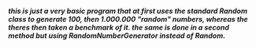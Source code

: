 ##### this is just a very basic program that at first uses the standard Random class to generate 100, then 1.000.000 "random" numbers, whereas the theres then taken a benchmark of it. the same is done in a second method but using RandomNumberGenerator instead of Random. 

